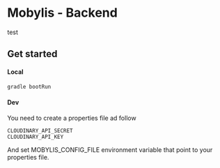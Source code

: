 # Mobylis - Backend 
test
## Get started 

#### Local 
 
```bash
gradle bootRun
```

#### Dev 
You need to create a properties file ad follow
`````properties
CLOUDINARY_API_SECRET
CLOUDINARY_API_KEY
`````
And set MOBYLIS_CONFIG_FILE environment variable that point to your properties file. 
